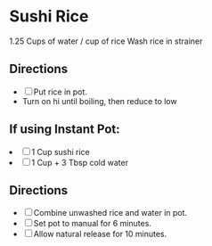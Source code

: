 # Sushi Rice

1.25 Cups of water / cup of rice
Wash rice in strainer

<section class="directions">
<h2>Directions</h2>
<ul class="direction-list">
<li><label><input type="checkbox">Put rice in pot.</label></li>
<li><label>Turn on hi until boiling, then reduce to low</label></li>
</ul>
</section>


## If using Instant Pot:

<li><label><input type="checkbox">1 Cup sushi rice</label></li>
<li><label><input type="checkbox">1 Cup + 3 Tbsp cold water</label></li>
</section>

<section class="directions">
<h2>Directions</h2>
<ul class="direction-list">
<li><label><input type="checkbox">Combine unwashed rice and water in pot.</label></li>
<li><label><input type="checkbox">Set pot to manual for 6 minutes.</label></li>
<li><label><input type="checkbox">Allow natural release for 10 minutes.</label></li>
</section>
